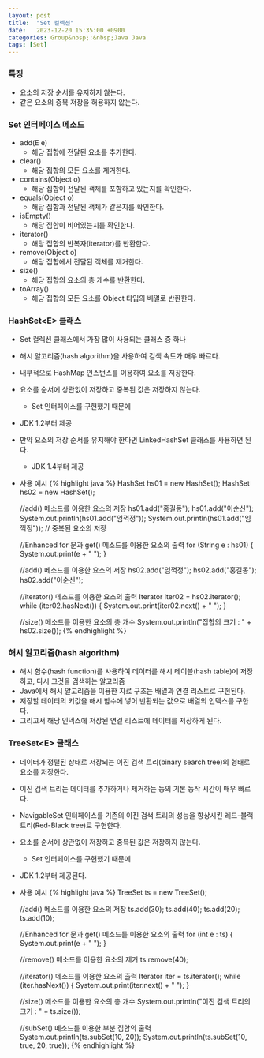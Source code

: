 ```yaml
---
layout: post
title:  "Set 컬렉션"
date:   2023-12-20 15:35:00 +0900
categories: Group&nbsp;:&nbsp;Java Java
tags: [Set]
---
```


### 특징

- 요소의 저장 순서를 유지하지 않는다.
- 같은 요소의 중복 저장을 허용하지 않는다.

### Set 인터페이스 메소드

- add(E e)
    - 해당 집합에 전달된 요소를 추가한다.
- clear()
    - 해당 집합의 모든 요소를 제거한다.
- contains(Object o)
    - 해당 집합이 전달된 객체를 포함하고 있는지를 확인한다.
- equals(Object o)
    - 해당 집합과 전달된 객체가 같은지를 확인한다.
- isEmpty()
    - 해당 집합이 비어있는지를 확인한다.
- iterator()
    - 해당 집합의 반복자(iterator)를 반환한다.
- remove(Object o)
    - 해당 집합에서 전달된 객체를 제거한다.
- size()
    - 해당 집합의 요소의 총 개수를 반환한다.
- toArray()
    - 해당 집합의 모든 요소를 Object 타입의 배열로 반환한다.

### HashSet&lt;E> 클래스

- Set 컬렉션 클래스에서 가장 많이 사용되는 클래스 중 하나
- 해시 알고리즘(hash algorithm)을 사용하여 검색 속도가 매우 빠르다.
- 내부적으로 HashMap 인스턴스를 이용하여 요소를 저장한다.
- 요소를 순서에 상관없이 저장하고 중복된 값은 저장하지 않는다.
    - Set 인터페이스를 구현했기 때문에
- JDK 1.2부터 제공
- 만약 요소의 저장 순서를 유지해야 한다면 LinkedHashSet 클래스를 사용하면 된다.
    - JDK 1.4부터 제공
- 사용 예시
    {% highlight java %}
    HashSet<String> hs01 = new HashSet<String>();
    HashSet<String> hs02 = new HashSet<String>();

    //add() 메소드를 이용한 요소의 저장
    hs01.add("홍길동");
    hs01.add("이순신");
    System.out.println(hs01.add("임꺽정"));
    System.out.println(hs01.add("임꺽정")); // 중복된 요소의 저장

    //Enhanced for 문과 get() 메소드를 이용한 요소의 출력
    for (String e : hs01) {
        System.out.print(e + " ");
    }

    //add() 메소드를 이용한 요소의 저장
    hs02.add("임꺽정");
    hs02.add("홍길동");
    hs02.add("이순신");

    //iterator() 메소드를 이용한 요소의 출력
    Iterator<String> iter02 = hs02.iterator();
    while (iter02.hasNext()) {
        System.out.print(iter02.next() + " ");
    }

    //size() 메소드를 이용한 요소의 총 개수
    System.out.println("집합의 크기 : " + hs02.size());
    {% endhighlight %}

### 해시 알고리즘(hash algorithm)

- 해시 함수(hash function)를 사용하여 데이터를 해시 테이블(hash table)에 저장하고, 다시 그것을 검색하는 알고리즘
- Java에서 해시 알고리즘을 이용한 자료 구조는 배열과 연결 리스트로 구현된다.
- 저장할 데이터의 키값을 해시 함수에 넣어 반환되는 값으로 배열의 인덱스를 구한다.
- 그리고서 해당 인덱스에 저장된 연결 리스트에 데이터를 저장하게 된다.

### TreeSet&lt;E> 클래스

- 데이터가 정렬된 상태로 저장되는 이진 검색 트리(binary search tree)의 형태로 요소를 저장한다.
- 이진 검색 트리는 데이터를 추가하거나 제거하는 등의 기본 동작 시간이 매우 빠르다.
- NavigableSet 인터페이스를 기존의 이진 검색 트리의 성능을 향상시킨 레드-블랙 트리(Red-Black tree)로 구현한다.
- 요소를 순서에 상관없이 저장하고 중복된 값은 저장하지 않는다.
    - Set 인터페이스를 구현했기 때문에
- JDK 1.2부터 제공된다.
- 사용 예시
    {% highlight java %}
    TreeSet<Integer> ts = new TreeSet<Integer>();

    //add() 메소드를 이용한 요소의 저장
    ts.add(30);
    ts.add(40);
    ts.add(20);
    ts.add(10);

    //Enhanced for 문과 get() 메소드를 이용한 요소의 출력
    for (int e : ts) {
        System.out.print(e + " ");
    }

    //remove() 메소드를 이용한 요소의 제거
    ts.remove(40);

    //iterator() 메소드를 이용한 요소의 출력
    Iterator<Integer> iter = ts.iterator();
    while (iter.hasNext()) {
        System.out.print(iter.next() + " ");
    }

    //size() 메소드를 이용한 요소의 총 개수
    System.out.println("이진 검색 트리의 크기 : " + ts.size());

    //subSet() 메소드를 이용한 부분 집합의 출력
    System.out.println(ts.subSet(10, 20));
    System.out.println(ts.subSet(10, true, 20, true));
    {% endhighlight %}